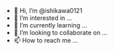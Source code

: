 - 👋 Hi, I’m @ishikawa0121
- 👀 I’m interested in ...
- 🌱 I’m currently learning ...
- 💞️ I’m looking to collaborate on ...
- 📫 How to reach me ...

<!---
ishikawa0121/ishikawa0121 is a ✨ special ✨ repository because its `README.md` (this file) appears on your GitHub profile.
You can click the Preview link to take a look at your changes.
import cv2
import numpy as np
import matplotlib.pyplot as plt

#ヒストグラム表示
def histgram(image,filename):
    histR = cv2.calcHist([image],[0,], None,[256,],[0,255,])
    histG = cv2.calcHist([image],[1,], None,[256,],[0,255,])
    histB = cv2.calcHist([image],[2,], None,[256,],[0,255,])


    plt.title("Histgram")
    plt.plot(histR,c='red',label='red')
    plt.plot(histG,c='green',label='green')
    plt.plot(histB,c='blue',label='blue')
    plt.grid()
    plt.show()
    
def main():
    image = cv2.imread('001.jpg',cv2.IMREAD_COLOR)
    if image is None:
        print('ファイルがありません')
        exit(0) 

    #入力画像表示      
    cv2.imshow('Original Image',image)
    cv2.waitKey()

    alpha = 1.0  #コントラスト項目
    beta = 50    #明るさ項目

    #明るさ・コントラスト操作
    res_image = cv2.convertScaleAbs(image,alpha = alpha,beta = beta)

    #画像表示
    capt = 'New Image alpha=%.1f beta=%.1f'%(alpha,beta)
    cv2.imshow(capt, res_image)
    cv2.waitKey()

    #ヒストグラム表示
    histgram(res_image, capt + '.bmp')



if __name__ == '__main__':
    main()
--->

